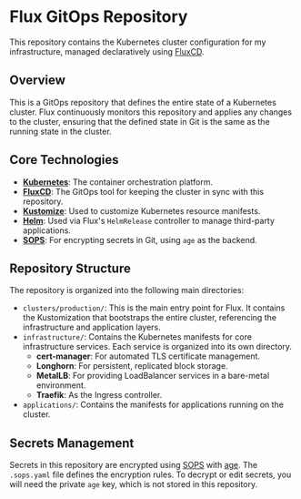 # Flux GitOps Repository

This repository contains the Kubernetes cluster configuration for my infrastructure, managed declaratively using [FluxCD](https://fluxcd.io/).

## Overview

This is a GitOps repository that defines the entire state of a Kubernetes cluster. Flux continuously monitors this repository and applies any changes to the cluster, ensuring that the defined state in Git is the same as the running state in the cluster.

## Core Technologies

* **[Kubernetes](https://kubernetes.io/)**: The container orchestration platform.
* **[FluxCD](https://fluxcd.io/)**: The GitOps tool for keeping the cluster in sync with this repository.
* **[Kustomize](https://kustomize.io/)**: Used to customize Kubernetes resource manifests.
* **[Helm](https://helm.sh/)**: Used via Flux's `HelmRelease` controller to manage third-party applications.
* **[SOPS](https://github.com/getsops/sops)**: For encrypting secrets in Git, using `age` as the backend.

## Repository Structure

The repository is organized into the following main directories:

* `clusters/production/`: This is the main entry point for Flux. It contains the Kustomization that bootstraps the entire cluster, referencing the infrastructure and application layers.
* `infrastructure/`: Contains the Kubernetes manifests for core infrastructure services. Each service is organized into its own directory.
    * **cert-manager**: For automated TLS certificate management.
    * **Longhorn**: For persistent, replicated block storage.
    * **MetalLB**: For providing LoadBalancer services in a bare-metal environment.
    * **Traefik**: As the Ingress controller.
* `applications/`: Contains the manifests for applications running on the cluster.

## Secrets Management

Secrets in this repository are encrypted using [SOPS](https://github.com/getsops/sops) with [age](https://github.com/FiloSottile/age). The `.sops.yaml` file defines the encryption rules. To decrypt or edit secrets, you will need the private `age` key, which is not stored in this repository.
